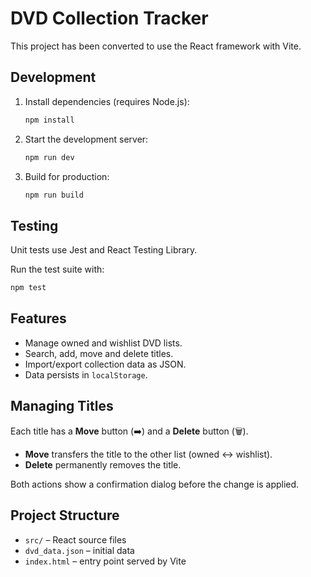 # DVD Collection Tracker

This project has been converted to use the React framework with Vite.

## Development

1. Install dependencies (requires Node.js):

   ```bash
   npm install
   ```

2. Start the development server:

   ```bash
   npm run dev
   ```

3. Build for production:

   ```bash
   npm run build
   ```

## Testing

Unit tests use Jest and React Testing Library.

Run the test suite with:

```bash
npm test
```

## Features

- Manage owned and wishlist DVD lists.
- Search, add, move and delete titles.
- Import/export collection data as JSON.
- Data persists in `localStorage`.

## Managing Titles

Each title has a **Move** button (➡️) and a **Delete** button (🗑️).

- **Move** transfers the title to the other list (owned ↔ wishlist).
- **Delete** permanently removes the title.

Both actions show a confirmation dialog before the change is applied.

## Project Structure

- `src/` – React source files
- `dvd_data.json` – initial data
- `index.html` – entry point served by Vite

